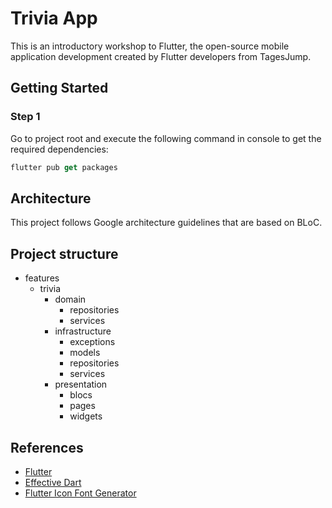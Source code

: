 # Trivia App

This is an introductory workshop to Flutter, the open-source mobile application development created by Flutter developers from TagesJump.

## Getting Started
### Step 1
Go to project root and execute the following command in console to get the required dependencies:
```dart
flutter pub get packages
```

## Architecture
This project follows Google architecture guidelines that are based on BLoC.

## Project structure

- features
  - trivia
    - domain
      - repositories
      - services
    - infrastructure
      - exceptions
      - models
      - repositories
      - services
    - presentation
      - blocs
      - pages
      - widgets

## References
* [Flutter](https://flutter.dev/)
* [Effective Dart](https://dart.dev/guides/language/effective-dart)
* [Flutter Icon Font Generator](http://fluttericon.com/)
